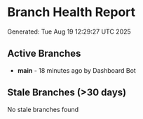 # Branch Health Report
Generated: Tue Aug 19 12:29:27 UTC 2025

## Active Branches
- **main** - 18 minutes ago by Dashboard Bot

## Stale Branches (>30 days)
No stale branches found
